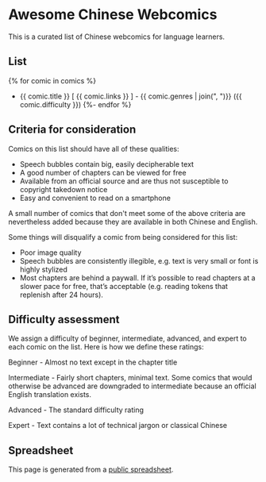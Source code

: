 # Awesome Chinese Webcomics

This is a curated list of Chinese webcomics for language learners.

## List

{% for comic in comics %}
* {{ comic.title }} [ {{ comic.links }} ] - {{ comic.genres | join(", ")}} ({{ comic.difficulty }})
{%- endfor %}

## Criteria for consideration

Comics on this list should have all of these qualities:

- Speech bubbles contain big, easily decipherable text
- A good number of chapters can be viewed for free
- Available from an official source and are thus not susceptible to copyright takedown notice
- Easy and convenient to read on a smartphone

A small number of comics that don't meet some of the above criteria are nevertheless added because they are available in both Chinese and English.

Some things will disqualify a comic from being considered for this list:

- Poor image quality
- Speech bubbles are consistently illegible, e.g. text is very small or font is highly stylized
- Most chapters are behind a paywall. If it’s possible to read chapters at a slower pace for free, that’s acceptable (e.g. reading tokens that replenish after 24 hours).

## Difficulty assessment

We assign a difficulty of beginner, intermediate, advanced, and expert to each comic on the list. Here is how we define these ratings:

Beginner - Almost no text except in the chapter title

Intermediate - Fairly short chapters, minimal text. Some comics that would otherwise be advanced are downgraded to intermediate because an official English translation exists.

Advanced - The standard difficulty rating

Expert - Text contains a lot of technical jargon or classical Chinese

## Spreadsheet

This page is generated from a [public spreadsheet](https://docs.google.com/spreadsheets/d/1VFy6jdPbRjZiQJ2a0fn9eFnAcrQh5ebSh21tTihKeKA/).
